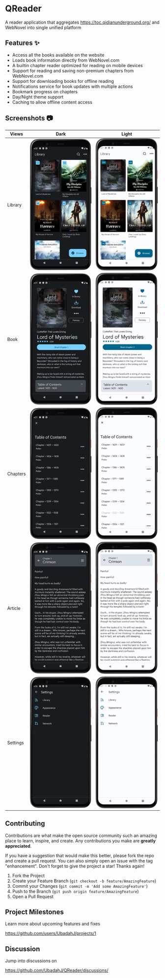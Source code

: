 # QReader

A reader application that aggregates <https://toc.qidianunderground.org/> and WebNovel into single
unified platform

## Features :sparkles:

- Access all the books available on the website
- Loads book information directly from WebNovel.com
- A builtin chapter reader optimized for reading on mobile devices
- Support for reading and saving non-premium chapters from WebNovel.com 
- Support for downloading books for offline reading
- Notifications service for book updates with multiple actions
- Bookmark progress on chapters
- Day/Night theme support
- Caching to allow offline content access

## Screenshots :camera:

| Views    | Dark                                                       | Light                                                        |
| -------- | ---------------------------------------------------------- | ------------------------------------------------------------ |
| Library  | ![library_view_dark](images/library_view_dark.png)         | ![library_view_light](images/library_view_light.png)         |
| Book     | ![book_view_dark](images/book_view_dark.png)               | ![book_view_light](images/book_view_light.png)               |
| Chapters | ![chapters_view_dark](images/chapters_view_dark.png)       | ![chapters_view_light](images/chapters_view_light.png)       |
| Article  | ![text_view_dark](images/text_view_dark.png)               | ![text_view_light](images/text_view_light.png)               |
| Settings | ![text_view_dark](images/settings_view_dark.png)           | ![text_view_light](images/settings_view_light.png)           |

## Contributing

Contributions are what make the open source community such an amazing place to learn, inspire, and create. Any contributions you make are **greatly appreciated**.

If you have a suggestion that would make this better, please fork the repo and create a pull request. You can also simply open an issue with the tag "enhancement".
Don't forget to give the project a star! Thanks again!

1. Fork the Project
2. Create your Feature Branch (`git checkout -b feature/AmazingFeature`)
3. Commit your Changes (`git commit -m 'Add some AmazingFeature'`)
4. Push to the Branch (`git push origin feature/AmazingFeature`)
5. Open a Pull Request

## Project Milestones

Learn more about upcoming features and fixes

<https://github.com/users/UbadahJ/projects/1>

## Discussion

Jump into discussions on

<https://github.com/UbadahJ/QReader/discussions/>
